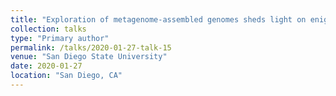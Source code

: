 ```yaml
---
title: "Exploration of metagenome-assembled genomes sheds light on enigmatic Bacteria and Archaea"
collection: talks
type: "Primary author"
permalink: /talks/2020-01-27-talk-15
venue: "San Diego State University"
date: 2020-01-27
location: "San Diego, CA"
---
```

